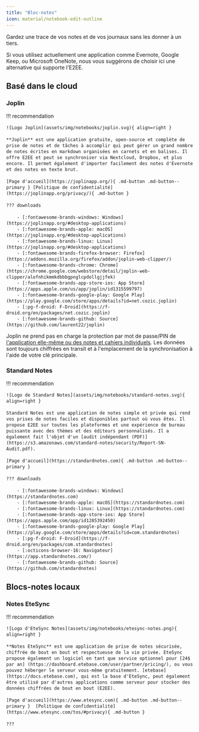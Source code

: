 ```yaml
---
title: "Bloc-notes"
icon: material/notebook-edit-outline
---
```


Gardez une trace de vos notes et de vos journaux sans les donner à un tiers.

Si vous utilisez actuellement une application comme Evernote, Google Keep, ou Microsoft OneNote, nous vous suggérons de choisir ici une alternative qui supporte l'E2EE.

## Basé dans le cloud

### Joplin

!!! recommendation

    ![Logo Joplin](assets/img/notebooks/joplin.svg){ align=right }
    
    **Joplin** est une application gratuite, open-source et complète de prise de notes et de tâches à accomplir qui peut gérer un grand nombre de notes écrites en markdown organisées en carnets et en balises. Il offre E2EE et peut se synchroniser via Nextcloud, Dropbox, et plus encore. Il permet également d'importer facilement des notes d'Evernote et des notes en texte brut.
    
    [Page d'accueil](https://joplinapp.org/){ .md-button .md-button--primary } [Politique de confidentialité](https://joplinapp.org/privacy/){ .md-button }
    
    ??? downloads
    
        - [:fontawesome-brands-windows: Windows](https://joplinapp.org/#desktop-applications)
        - [:fontawesome-brands-apple: macOS](https://joplinapp.org/#desktop-applications)
        - [:fontawesome-brands-linux: Linux](https://joplinapp.org/#desktop-applications)
        - [:fontawesome-brands-firefox-browser: Firefox](https://addons.mozilla.org/firefox/addon/joplin-web-clipper/)
        - [:fontawesome-brands-chrome: Chrome](https://chrome.google.com/webstore/detail/joplin-web-clipper/alofnhikmmkdbbbgpnglcpdollgjjfek)
        - [:fontawesome-brands-app-store-ios: App Store](https://apps.apple.com/us/app/joplin/id1315599797)
        - [:fontawesome-brands-google-play: Google Play](https://play.google.com/store/apps/details?id=net.cozic.joplin)
        - [:pg-f-droid: F-Droid](https://f-droid.org/en/packages/net.cozic.joplin)
        - [:fontawesome-brands-github: Source](https://github.com/laurent22/joplin)

Joplin ne prend pas en charge la protection par mot de passe/PIN de [l'application elle-même ou des notes et cahiers individuels](https://github.com/laurent22/joplin/issues/289). Les données sont toujours chiffrées en transit et à l'emplacement de la synchronisation à l'aide de votre clé principale.

### Standard Notes

!!! recommendation

    ![Logo de Standard Notes](assets/img/notebooks/standard-notes.svg){ align=right }
    
    Standard Notes est une application de notes simple et privée qui rend vos prises de notes faciles et disponibles partout où vous êtes. Il propose E2EE sur toutes les plateformes et une expérience de bureau puissante avec des thèmes et des éditeurs personnalisés. Il a également fait l'objet d'un [audit indépendant (PDF)] (https://s3.amazonaws.com/standard-notes/security/Report-SN-Audit.pdf).
    
    [Page d'accueil](https://standardnotes.com){ .md-button .md-button--primary }
    
    ??? downloads
    
        - [:fontawesome-brands-windows: Windows](https://standardnotes.com)
        - [:fontawesome-brands-apple: macOS](https://standardnotes.com)
        - [:fontawesome-brands-linux: Linux](https://standardnotes.com)
        - [:fontawesome-brands-app-store-ios: App Store](https://apps.apple.com/app/id1285392450)
        - [:fontawesome-brands-google-play: Google Play](https://play.google.com/store/apps/details?id=com.standardnotes)
        - [:pg-f-droid: F-Droid](https://f-droid.org/en/packages/com.standardnotes)
        - [:octicons-browser-16: Navigateur](https://app.standardnotes.com/)
        - [:fontawesome-brands-github: Source](https://github.com/standardnotes)

## Blocs-notes locaux

### Notes EteSync

!!! recommendation

    ![Logo d'EteSync Notes](assets/img/notebooks/etesync-notes.png){ align=right }
    
    **Notes EteSync** est une application de prise de notes sécurisée, chiffrée de bout en bout et respectueuse de la vie privée. EteSync propose également un logiciel en tant que service optionnel pour [24$ par an] (https://dashboard.etebase.com/user/partner/pricing/), ou vous pouvez héberger le serveur vous-même gratuitement. [etebase](https://docs.etebase.com), qui est la base d'EteSync, peut également être utilisé par d'autres applications comme serveur pour stocker des données chiffrées de bout en bout (E2EE).
    
    [Page d'accueil](https://www.etesync.com){ .md-button .md-button--primary }  [Politique de confidentialité](https://www.etesync.com/tos/#privacy){ .md-button }
    
    ???
